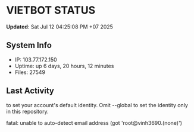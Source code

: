 # VIETBOT STATUS
**Updated**: Sat Jul 12 04:25:08 PM +07 2025

## System Info
- IP: 103.77.172.150
- Uptime: up 6 days, 20 hours, 12 minutes
- Files: 27549

## Last Activity

to set your account's default identity.
Omit --global to set the identity only in this repository.

fatal: unable to auto-detect email address (got 'root@vinh3690.(none)')
